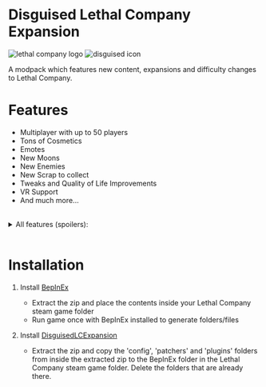 # Disguised Lethal Company Expansion
![lethal company logo](https://tawk.link/637ce062b0d6371309d07b8c/kb/attachments/InodhMEIMa.jpg) ![disguised icon](https://tawk.link/637ce062b0d6371309d07b8c/kb/attachments/jxl26fMNy6.png)

A modpack which features new content, expansions and difficulty changes to Lethal Company.


# Features
- Multiplayer with up to 50 players
- Tons of Cosmetics
- Emotes
- New Moons
- New Enemies
- New Scrap to collect
- Tweaks and Quality of Life Improvements
- VR Support
- And much more...

<br>
<details>
  <summary>All features (spoilers):</summary>
  <br>
  
  - MoreCompany for servers of up to 50 players
  - VR Support
  - Bracken remodelled to Freddy Fazbear
  - Metal Pipe sound on metallic item drop
  - Yippee Hoarding Bugs
  - Emotes
  - Suits
  - New moons
  - New Interiors for the moons
  - Coilheads turn to stare at you when looking at them
  - Laser Pointers detonate landmines
  - Removes the mask from the mimic
  - Mimics take the appearance of players
  - Mimics no longer raise their hands
  - Bodies in close proximity of a mask have a chance of being possessed
  - Fake Fire Escapes may make you their lunch
  - Ability to spectate enemies when dead
  - Monsters mimic the voices of your friends
  - The facility will begin to meltdown if the apparatus is taken
  - Add the 'Geiger Counter' item which can be used to find the apparatus
  - New items and decorations
  - Push your friends using the interaction key
  - All moons can spawn all enemies
  - Increased loot drop rates
  - Moon Heat increases the more you visit a moon
  - Improved Spray Paint
  - Ship Loot Calculator
  - Crosshair in center of screen
  - Cats spawn in the dungeons
  - Better Stamina
  - Flashlight Toggle Hotkey (default F)
  - Walkie Hotkey (default R)
  - Health displayed in HUD
  - Look all the way down
  - Chat Commands
  - Terminal Commands auto complete on tab
  - Terminal Command history using arrow keys
  - Roll over excess credits into the next quota
  - Hide Chat when not in use
  - Players can join whenever the ship is in orbit
  - Jester plays the song 'Freebird' when winding up and chasing
  - Airhorn plays 'Whistle' sound effect
  - Hoarding bugs can use items
  - Hoarding bugs drop items held on death
  - Flies spawn over dead bodies
  - Key items are now kept when using teleporters (scrap is still lost)
  - Improved performance report including cause of death
  - More monitors in the ship to display extra information
  - The dropship arrives faster
  - Now face away from the door when going through a fire exit
  - Seamless skipping of intro/menu screens
  - Patches out the delay when jumping
  - Create additional save slots
  - Rename saves
  - Discord Rich Presence support in-game
  - Remove the limit of items that can be placed on the deposit desk at the company building
  - Additional graphics settings such as resolution, anti-aliasing, fog quality etc
  - Muted indicator and customisable toggle mute hotkey
  - Displays an icon when detecting voice activity
  - Fit more characters into transmissions with the signal translator
  - Hide the 'Mod List' popup that shows when a player joins
  - Pathfinding and Proximity Chat Lag fixes

</details>
<br>

# Installation
1. Install [BepInEx](https://github.com/BepInEx/BepInEx/releases/latest)
    - Extract the zip and place the contents inside your Lethal Company steam game folder
    - Run game once with BepInEx installed to generate folders/files
    
2. Install [DisguisedLCExpansion](https://github.com/disguised04/LethalCompanyExpansion/releases/latest/download/DisguisedLCExpansion.zip)
    - Extract the zip and copy the 'config', 'patchers' and 'plugins' folders from inside the extracted zip to the BepInEx folder in the Lethal Company steam game folder. Delete the folders that are already there.

